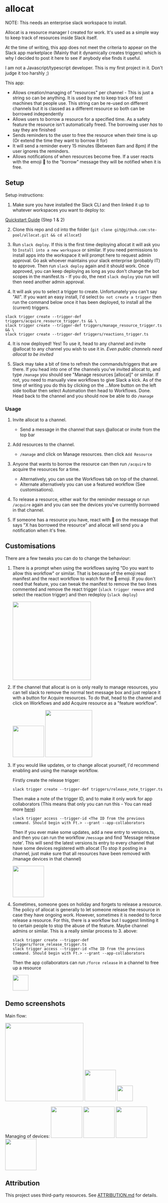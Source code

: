 # allocat

NOTE: This needs an enterprise slack workspace to install.

Allocat is a resource manager I created for work. It's used as a simple
way to keep track of resources inside Slack itself.

At the time of writing, this app does not meet the criteria to appear
on the Slack app marketplace (Mainly that it dynamically creates triggers)
which is why I decided to post it here to see if anybody else finds it useful.

I am not a Javascript/typescript developer. This is my first project in it.
Don't judge it too harshly ;)

This app:

- Allows creation/managing of "resources" per channel - This is just a string
  so can be anything. It is used by me to keep track of test machines that
  people use. This string can be re-used on different channels but it is
  classed as a different resource so both can be borrowed independently
- Allows users to borrow a resource for a specified time.
  As a safety feature the resource isn't automatically freed. The
  borrowing user _has_ to say they are finished
- Sends reminders to the user to free the resource when their time is up
  (Or extend the time they want to borrow it for)
- It will send a reminder every 15 minutes (Between 8am and 8pm) if the
  user ignores the reminders.
- Allows notifications of when resources become free.
  If a user reacts with the emoji :eyes: to the "borrow" message
  they will be notified when it is free.

## Setup

Setup instructions:

1. Make sure you have installed the Slack CLI and then linked it up to whatever
   workspaces you want to deploy to:

[Quickstart Guide](https://api.slack.com/automation/quickstart) (Step 1 & 2)

2. Clone this repo and cd into the folder (`git clone git@github.com:ste-pool/allocat.git && cd allocat`)

3. Run `slack deploy`. If this is the first time deploying allocat it will
   ask you to `Install into a new workspace` or similar. If you need permissions
   to install apps into the workspace it will prompt here to request admin approval.
   Go ask whoever maintains your slack enterprise (probably IT) to approve. Then
   run `slack deploy` again and it should work. Once approved, you can keep deploying
   as long as you don't change the bot scopes in the manifest.ts - If you do, the next
   `slack deploy` you run will then need another admin approval.

4. It will ask you to select a trigger to create. Unfortunately you can't say "All".
   If you want an easy install, I'd select `Do not create a trigger` then run the command
   below once it has been deployed, to install all the (current) triggers.

```
slack trigger create --trigger-def triggers/acquire_resource_trigger.ts && \
slack trigger create --trigger-def triggers/manage_resource_trigger.ts && \
slack trigger create --trigger-def triggers/reactions_trigger.ts
```

4. It is now deployed! Yes! To use it, head to any channel and invite @allocat to any
   channel you wish to use it in. _Even public channels need allocat to be invited_

5. Slack may take a bit of time to refresh the commands/triggers that are there.
   If you head into one of the channels you've invited allocat to, and type `/manage` you
   should see "Manage resources [allocat]" or similar. If not, you need to manually
   view workflows to give Slack a kick. As of the time of writing you do this by clicking on
   the ...More button on the left side toolbar then select Automation then head to Workflows.
   Done. Head back to the channel and you should now be able to do `/manage`

### Usage

1. Invite allocat to a channel.

   - Send a message in the channel that says @allocat or invite from the top bar

2. Add resources to the channel.

   - `/manage` and click on Manage resources. then click `Add Resource`

3. Anyone that wants to borrow the resource can then run `/acquire` to acquire the
   resources for a time.

   - Alternatively, you can use the Workflows tab on top of the channel.
   - Alternate alternatively you can use a featured workflow (See customisations).

4. To release a resource, either wait for the reminder message or run `/acquire`
   again and you can see the devices you've currently borrowed in that channel.

5. If someone has a resource you have, react with :eyes: on the message that says
   "X has borrowed the resource" and allocat will send you a notification when it's free.

## Customisations

There are a few tweaks you can do to change the behaviour:

1. There is a prompt when using the workflows saying "Do you want to allow this workflow" or similar.
   That is because of the emoji:read manifest and the react workflow to watch for the :eyes: emoji.
   If you don't need that feature, you can tweak the manifest to remove the two lines commented and
   remove the react trigger (`slack trigger remove` and select the reaction trigger) and then
   redeploy (`slack deploy`)

   <img src="demo_screenshots/review_workflow_access.png" height="250px"/>

2. If the channel that allocat is on is only really to manage resources, you can tell slack
   to remove the normal text message box and just replace it with a button for Acquire resources.
   To do that, head to the channel and click on Workflows and add Acquire resource as a "feature workflow".

   <img src="demo_screenshots/featured_workflow.png" height="100px"/>
   <img src="demo_screenshots/featured_workflow_message.png" height="150px"/>

3. If you would like updates, or to change allocat yourself, I'd recommend enabling
   and using the manage workflow.

   Firstly create the release trigger:

   ```
   slack trigger create --trigger-def triggers/release_note_trigger.ts
   ```

   Then make a note of the trigger ID, and to make it only work for app collaborators
   (This means that only you can run this - You can read more [here](https://api.slack.com/automation/triggers/manage#manage))

   ```
   slack trigger access --trigger-id <The ID from the previous command. Should begin with Ft.> --grant --app-collaborators
   ```

   Then if you ever make some updates, add a new entry to versions.ts, and then you can run
   the workflow `/message` and find 'Message release note'. This will send the latest versions.ts entry
   to every channel that have some devices registered with allocat (To stop it posting in a channel,
   just make sure that all resources have been removed with /manage devices in that channel)

   <img src="demo_screenshots/message_release_notes.png" height="100px"/>

4. Sometimes, someone goes on holiday and forgets to release a resource. The policy of allocat
   is generally to let someone release the resource in case they have ongoing work. However,
   sometimes it is needed to force release a resource. For this, there is a workflow but I suggest
   limiting it to certain people to stop the abuse of the feature. Maybe channel admins or similar.
   This is a really similar process to 3. above:

   ```
   slack trigger create --trigger-def triggers/force_release_trigger.ts
   slack trigger access --trigger-id <The ID from the previous command. Should begin with Ft.> --grant --app-collaborators
   ```

   Then the app collaborators can run `/force release` in a channel to free up a resource

   <img src="demo_screenshots/force_release.png" height="50px"/>

## Demo screenshots

Main flow:

<img src="demo_screenshots/acquire_main.png" height="250px"/>
<img src="demo_screenshots/channel_posts.png" height="100px"/>
<img src="demo_screenshots/reminder.png" height="50px"/>

Managing of devices:
<img src="demo_screenshots/manage_main.png" height="100px"/>
<img src="demo_screenshots/view_main.png" height="100px"/>
<img src="demo_screenshots/add_error.png" height="100px"/>
<img src="demo_screenshots/delete_main.png" height="100px"/>

## Attribution

This project uses third-party resources. See [ATTRIBUTION.md](./ATTRIBUTION.md) for details.
